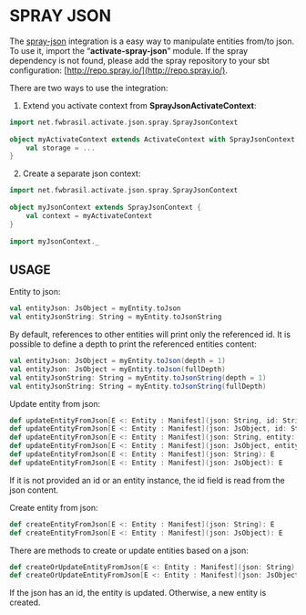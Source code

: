 # SPRAY JSON #
The [spray-json](https://github.com/spray/spray-json) integration is a easy way to manipulate entities from/to json. To use it, import the “**activate-spray-json**” module. If the spray dependency is not found, please add the spray repository to your sbt configuration: [http://repo.spray.io/](http://repo.spray.io/).

There are two ways to use the integration:

1. Extend you activate context from **SprayJsonActivateContext**:

``` scala
import net.fwbrasil.activate.json.spray.SprayJsonContext
 
object myActivateContext extends ActivateContext with SprayJsonContext {
    val storage = ...
}
```
2. Create a separate json context:

``` scala
import net.fwbrasil.activate.json.spray.SprayJsonContext
 
object myJsonContext extends SprayJsonContext {
    val context = myActivateContext
}
 
import myJsonContext._
```
## USAGE ##
Entity to json:

``` scala
val entityJson: JsObject = myEntity.toJson
val entityJsonString: String = myEntity.toJsonString
```
By default, references to other entities will print only the referenced id. It is possible to define a depth to print the referenced entities content:

``` scala
val entityJson: JsObject = myEntity.toJson(depth = 1)
val entityJson: JsObject = myEntity.toJson(fullDepth)
val entityJsonString: String = myEntity.toJsonString(depth = 1)
val entityJsonString: String = myEntity.toJsonString(fullDepth)
```
Update entity from json:

``` scala
def updateEntityFromJson[E <: Entity : Manifest](json: String, id: String): E
def updateEntityFromJson[E <: Entity : Manifest](json: JsObject, id: String): E
def updateEntityFromJson[E <: Entity : Manifest](json: String, entity: E): E
def updateEntityFromJson[E <: Entity : Manifest](json: JsObject, entity: E): E
def updateEntityFromJson[E <: Entity : Manifest](json: String): E
def updateEntityFromJson[E <: Entity : Manifest](json: JsObject): E
```
If it is not provided an id or an entity instance, the id field is read from the json content.

Create entity from json:

``` scala
def createEntityFromJson[E <: Entity : Manifest](json: String): E
def createEntityFromJson[E <: Entity : Manifest](json: JsObject): E
```
There are methods to create or update entities based on a json:

``` scala
def createOrUpdateEntityFromJson[E <: Entity : Manifest](json: String): E
def createOrUpdateEntityFromJson[E <: Entity : Manifest](json: JsObject): E
```
If the json has an id, the entity is updated. Otherwise, a new entity is created.